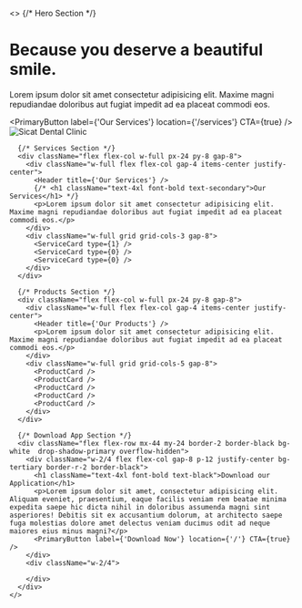 <>
      {/* Hero Section */}
      <div className="flex flex-row w-full px-24 gap-24">
        <div className="w-2/4 flex flex-col gap-8 justify-center">
          <h1 className="text-5xl font-bold text-secondary font-paytone">Because you deserve a beautiful smile.</h1>
          <p>Lorem ipsum dolor sit amet consectetur adipisicing elit. Maxime magni repudiandae doloribus aut fugiat impedit ad ea placeat commodi eos.</p>
          <PrimaryButton label={'Our Services'} location={'/services'} CTA={true} />
        </div>
        <div className="w-2/4 flex justify-center items-center relative">
          <img className="h-3/4 bg-white object-contain border-2 border-black drop-shadow-primary" src="Homepage.jpg" alt="Sicat Dental Clinic" />
        </div>
      </div>

      {/* Services Section */}
      <div className="flex flex-col w-full px-24 py-8 gap-8">
        <div className="w-full flex flex-col gap-4 items-center justify-center">
          <Header title={'Our Services'} />
          {/* <h1 className="text-4xl font-bold text-secondary">Our Services</h1> */}
          <p>Lorem ipsum dolor sit amet consectetur adipisicing elit. Maxime magni repudiandae doloribus aut fugiat impedit ad ea placeat commodi eos.</p>
        </div>
        <div className="w-full grid grid-cols-3 gap-8">
          <ServiceCard type={1} />
          <ServiceCard type={0} />
          <ServiceCard type={0} />
        </div>
      </div>

      {/* Products Section */}
      <div className="flex flex-col w-full px-24 py-8 gap-8">
        <div className="w-full flex flex-col gap-4 items-center justify-center">
          <Header title={'Our Products'} />
          <p>Lorem ipsum dolor sit amet consectetur adipisicing elit. Maxime magni repudiandae doloribus aut fugiat impedit ad ea placeat commodi eos.</p>
        </div>
        <div className="w-full grid grid-cols-5 gap-8">
          <ProductCard />
          <ProductCard />
          <ProductCard />
          <ProductCard />
          <ProductCard />
        </div>
      </div>

      {/* Download App Section */}
      <div className="flex flex-row mx-44 my-24 border-2 border-black bg-white  drop-shadow-primary overflow-hidden">
        <div className="w-2/4 flex flex-col gap-8 p-12 justify-center bg-tertiary border-r-2 border-black">
          <h1 className="text-4xl font-bold text-black">Download our Application</h1>
          <p>Lorem ipsum dolor sit amet, consectetur adipisicing elit. Aliquam eveniet, praesentium, eaque facilis veniam rem beatae minima expedita saepe hic dicta nihil in doloribus assumenda magni sint asperiores! Debitis sit ex accusantium dolorum, at architecto saepe fuga molestias dolore amet delectus veniam ducimus odit ad neque maiores eius minus magni?</p>
          <PrimaryButton label={'Download Now'} location={'/'} CTA={true} />
        </div>
        <div className="w-2/4">

        </div>
      </div>
    </>